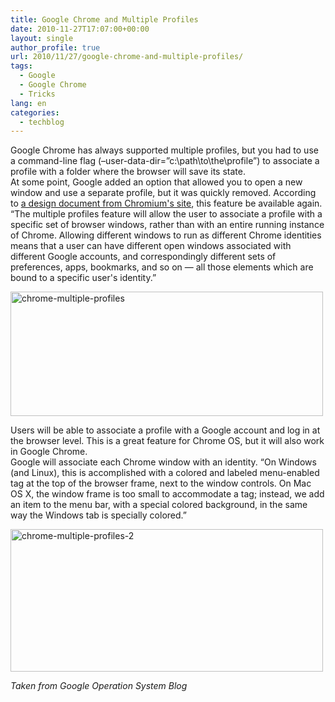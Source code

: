 ```yaml
---
title: Google Chrome and Multiple Profiles
date: 2010-11-27T17:07:00+00:00
layout: single
author_profile: true
url: 2010/11/27/google-chrome-and-multiple-profiles/
tags:
  - Google
  - Google Chrome
  - Tricks
lang: en
categories: 
  - techblog
---
```

Google Chrome has always supported multiple profiles, but you had to use a command-line flag (–user-data-dir=”c:\path\to\the\profile”) to associate a profile with a folder where the browser will save its state.  
At some point, Google added an option that allowed you to open a new window and use a separate profile, but it was quickly removed. According to [a design document from Chromium's site](http://www.chromium.org/user-experience/multi-profiles), this feature be available again.  
“The multiple profiles feature will allow the user to associate a profile with a specific set of browser windows, rather than with an entire running instance of Chrome. Allowing different windows to run as different Chrome identities means that a user can have different open windows associated with different Google accounts, and correspondingly different sets of preferences, apps, bookmarks, and so on — all those elements which are bound to a specific user's identity.”

[<img title="chrome-multiple-profiles" border="0" alt="chrome-multiple-profiles" src="http://lh6.ggpht.com/_vaUVXcmC3OI/TPEzujG6GOI/AAAAAAAADOk/JAesLBkXKdw/chrome-multiple-profiles_thumb%5B1%5D.png?imgmax=800" width="500" height="199" />](http://lh6.ggpht.com/_vaUVXcmC3OI/TPEztLa8pzI/AAAAAAAADOg/Nas_KxZnwbc/s1600-h/chrome-multiple-profiles%5B3%5D.png)

Users will be able to associate a profile with a Google account and log in at the browser level. This is a great feature for Chrome OS, but it will also work in Google Chrome.  
Google will associate each Chrome window with an identity. “On Windows (and Linux), this is accomplished with a colored and labeled menu-enabled tag at the top of the browser frame, next to the window controls. On Mac OS X, the window frame is too small to accommodate a tag; instead, we add an item to the menu bar, with a special colored background, in the same way the Windows tab is specially colored.”

[<img title="chrome-multiple-profiles-2" border="0" alt="chrome-multiple-profiles-2" src="http://lh3.ggpht.com/_vaUVXcmC3OI/TPEzzOcVgDI/AAAAAAAADOs/NyI_qOu6EbU/chrome-multiple-profiles-2_thumb%5B1%5D.png?imgmax=800" width="500" height="228" />](http://lh4.ggpht.com/_vaUVXcmC3OI/TPEzw7OTAKI/AAAAAAAADOo/vQ4R5laCUX8/s1600-h/chrome-multiple-profiles-2%5B3%5D.png)

_Taken from Google Operation System Blog_
